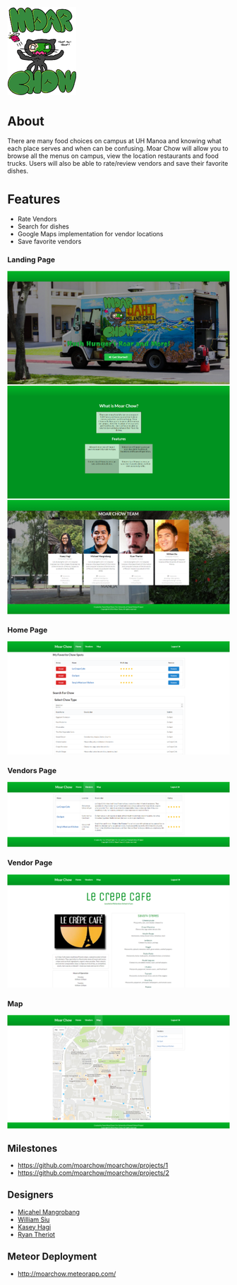 <a href="http://moarchow.meteorapp.com/"><img class="ui medium image" style="height: 200px;" src="https://raw.githubusercontent.com/moarchow/moarchow.github.io/master/images/logo.png"></a>

# About
There are many food choices on campus at UH Manoa and knowing what each place serves and when can be confusing. Moar Chow will allow you to browse all the menus on campus, view the location restaurants and food trucks. Users will also be able to rate/review vendors and save their favorite dishes.

# Features
 + Rate Vendors
 + Search for dishes
 + Google Maps implementation for vendor locations
 + Save favorite vendors
 
### Landing Page
<img class="ui medium right floated image" src="https://raw.githubusercontent.com/moarchow/moarchow.github.io/master/images/homepage1.png">

<img class="ui medium right floated image" src="https://raw.githubusercontent.com/moarchow/moarchow.github.io/master/images/homepage2.png">

<img class="ui medium right floated image" src="https://raw.githubusercontent.com/moarchow/moarchow.github.io/master/images/homepage3.png">

### Home Page
<img class="ui medium right floated image" src="https://raw.githubusercontent.com/moarchow/moarchow.github.io/master/images/home.png">

### Vendors Page
<img class="ui medium right floated image" src="https://raw.githubusercontent.com/moarchow/moarchow.github.io/master/images/vendors.png">

### Vendor Page
<img class="ui medium right floated image" src="https://raw.githubusercontent.com/moarchow/moarchow.github.io/master/images/vendor.png">

### Map
<img class="ui medium right floated image" src="https://raw.githubusercontent.com/moarchow/moarchow.github.io/master/images/map.png">

## Milestones
 + https://github.com/moarchow/moarchow/projects/1
 + https://github.com/moarchow/moarchow/projects/2
 
## Designers
 + [Micahel Mangrobang](https://mickyjm.github.io/)
 + [William Siu](https://williamycsiu.github.io/)
 + [Kasey Hagi](https://kaseyhagi.github.io/)
 + [Ryan Theriot](https://rctheriot.github.io/)
 
 ## Meteor Deployment
 + http://moarchow.meteorapp.com/
 
